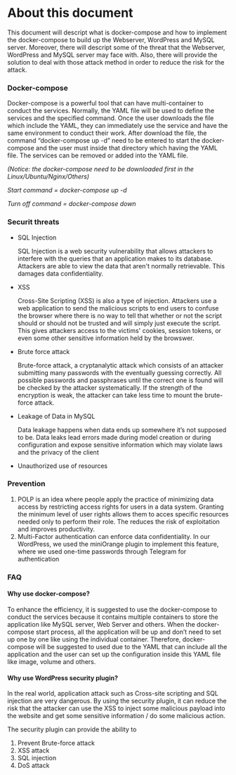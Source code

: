 <h1>About this document</h1>

<p>This document will descript what is docker-compose and how to implement the docker-compose to build up the Webserver, WordPress and MySQL server. Moreover, there will descript some of the threat that the Webserver, WordPress and MySQL server may face with. Also, there will provide the solution to deal with those attack method in order to reduce the risk for the attack.</p>


<h3>Docker-compose</h3> 
  
<p>Docker-compose is a powerful tool that can have multi-container to conduct the services. Normally, the YAML file will be used to define the services and the specified command. Once the user downloads the file which include the YAML, they can immediately use the service and have the same environment to conduct their work. After download the file, the command “docker-compose up -d” need to be entered to start the docker-compose and the user must inside that directory which having the YAML file. The services can be removed or added into the YAML file.</p>

<i>(Notice: the docker-compose need to be downloaded first in the Linux/Ubuntu/Nginx/Others)</i>
 
<i>Start command = docker-compose up -d</i> 

<i>Turn off command = docker-compose down</i>

<h3>Securit threats</h3>
<ul>
<li>SQL Injection

SQL Injection is a web security vulnerability that allows attackers to interfere with the queries that an application makes to its database. Attackers are able to view the data that aren't normally retrievable. This damages data confidentiality.</li>

<li>XSS

Cross-Site Scripting (XSS) is also a type of injection. Attackers use a web application to send the malicious scripts to end users to confuse the browser where there is no way to tell that whether or not the script should or should not be trusted and will simply just execute the script. This gives attackers access to the victims' cookies, session tokens, or even some other sensitive information held by the browswer.</li>

<li>Brute force attack

Brute-force attack, a cryptanalytic attack which consists of an attacker submitting many passwords with the eventually guessing correctly. All possible passwords and passphrases until the correct one is found will be checked by the attacker systematically. If the strength of the encryption is weak, the attacker can take less time to mount the brute-force attack.


</li>

<li>Leakage of Data in MySQL

Data leakage happens when data ends up somewhere it’s not supposed to be. Data leaks lead errors made during model creation or during configuration and expose sensitive information which may violate laws and the privacy of the client
</li>


<li>Unauthorized use of resources


</li>
</ul>

<h3>Prevention</h3>

<ol>
<li>POLP is an idea where people apply the practice of minimizing data access by restricting access rights for users in a data system. Granting the minimum level of user rights allows them to acces specific resources needed only to perform their role. The reduces the risk of exploitation and improves productivity.</li>


<li>Multi-Factor authentication can enforce data confidentiality. In our WordPress, we used the miniOrange plugin to implement this feature, where we used one-time passwords through Telegram for authentication</li>

</ol>

<h3>FAQ</h3> 
  
<h4>Why use docker-compose?</h4> 
 
<p>To enhance the efficiency, it is suggested to use the docker-compose to conduct the services because it contains multiple containers to store the application like MySQL server, Web Server and others. When the docker-compose start process, all the application will be up and don’t need to set up one by one like using the individual container. Therefore, docker-compose will be suggested to used due to the YAML that can include all the application and the user can set up the configuration inside this YAML file like image, volume and others.</p>

<h4>Why use WordPress security plugin?</h4> 

<p>In the real world, application attack such as Cross-site scripting and SQL injection are very dangerous. By using the security plugin, it can reduce the risk that the attacker can use the XSS to inject some malicious payload into the website and get some sensitive information / do some malicious action.</p>
 
<p>The security plugin can provide the ability to</p>
<ol>
<li>Prevent Brute-force attack</li>
<li>XSS attack</li>
<li>SQL injection</li>
<li>DoS attack</li>
</ol>
